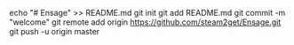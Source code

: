 echo "# Ensage" >> README.md
git init
git add README.md
git commit -m "welcome"
git remote add origin https://github.com/steam2get/Ensage.git
git push -u origin master
